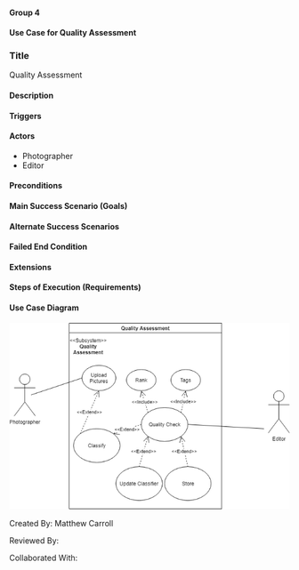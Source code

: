 #### Group 4
#### Use Case for Quality Assessment

### Title
Quality Assessment

#### Description


#### Triggers


#### Actors
* Photographer
* Editor

#### Preconditions

#### Main Success Scenario (Goals)

#### Alternate Success Scenarios

#### Failed End Condition

#### Extensions

#### Steps of Execution (Requirements)

#### Use Case Diagram
![load data](https://github.com/MJC598/RJI-Software-Engineering-Project/blob/master/diagrams/quality_assessment.png "quality_assessment_diagram")

Created By: Matthew Carroll

Reviewed By:

Collaborated With:
